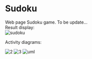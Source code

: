 # Sudoku
Web page Sudoku game.
To be update...  
Result display:    
![sudoku](https://user-images.githubusercontent.com/82336264/219824509-5661dedf-6197-4f80-8a8f-3be7769f0c7c.gif)

Activity diagrams: 

![2](https://user-images.githubusercontent.com/82336264/219824647-acad914b-40f5-4b15-93ce-78988dc5e80a.png)
![3](https://user-images.githubusercontent.com/82336264/219824663-9b8d2d22-1c8d-4a32-9265-1ae580122bdb.png)
![uml](https://user-images.githubusercontent.com/82336264/219824588-9af1573c-7740-492b-9d49-4f17948a91a7.png)

